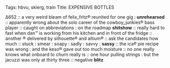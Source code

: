 Tags: hbvu, skierg, train
Title: EXPENSIVE BOTTLES
  
Δ652 :: a very weird bleam of felix_fritz® reunited for one gig : **unrehearsed** :: apparently wrong about the solo career of the cowboy_junkies® bass player :: caught on abbreviations : on the roadmap **shitshow** :: really hard to fast when dan™ is working from his kitchen and in front of the fridge :: another ® delivered by silhouette® and altium® :: ask the candidates how much :: stuck : smear : soapy : sadly : savvy : **sassy** :: the ica® pie recipe was wrong : and the keso® gave out too much moisture :: no one really knows what onboard to churn really is :: one hour pulling strings : but the jacuzzi was only at thirty three :: negative **blitz**  
<!--stackedit_data:
eyJoaXN0b3J5IjpbLTQwNjU1Mz c5OCwxMTE3NjYyOThdfQ==
-->